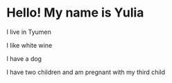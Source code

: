 # Hello! My name is Yulia

I  live in Tyumen

I like white wine

I have a dog

I have two children and am pregnant with my third child
